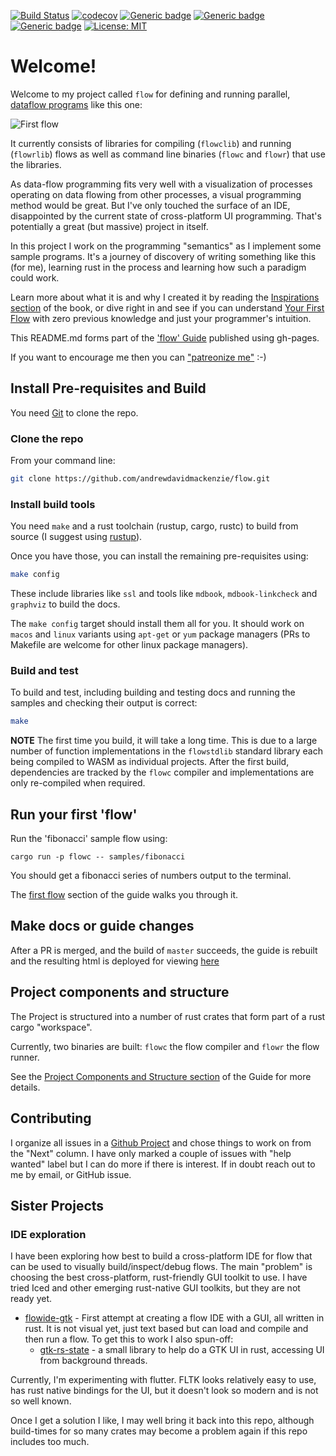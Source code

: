 [![Build Status](https://travis-ci.org/andrewdavidmackenzie/flow.svg?branch=master)](https://travis-ci.org/andrewdavidmackenzie/flow)
[![codecov](https://codecov.io/gh/andrewdavidmackenzie/flow/branch/master/graph/badge.svg)](https://codecov.io/gh/andrewdavidmackenzie/flow)
[![Generic badge](https://img.shields.io/badge/macos-supported-Green.svg)](https://shields.io/)
[![Generic badge](https://img.shields.io/badge/linux-supported-Green.svg)](https://shields.io/)
[![Generic badge](https://img.shields.io/badge/Rust-stable-Green.svg)](https://shields.io/)
[![License: MIT](https://img.shields.io/badge/License-MIT-yellow.svg)](https://opensource.org/licenses/MIT)

# Welcome!
Welcome to my project called `flow` for defining and running parallel, 
[dataflow programs](https://en.wikipedia.org/wiki/Dataflow_programming) like this one:

![First flow](first.svg)

It currently consists of libraries for compiling (`flowclib`) and running (`flowrlib`) flows as 
well as command line binaries (`flowc` and `flowr`) that use the libraries.

As data-flow programming fits very well with a visualization of
processes operating on data flowing from other processes, a visual programming method
would be great. But I've only touched the surface of an IDE, disappointed by the current state
of cross-platform UI programming. That's potentially a great (but massive) project 
in itself.
 
In this project I work on the programming "semantics" as I implement some sample programs.
It's a journey of discovery of writing something like this (for me), learning 
rust in the process and learning how such a paradigm could work.
 
Learn more about what it is and why I created it by reading the [Inspirations section](docs/introduction/inspirations.md)
of the book, or dive right in and see if you can understand [Your First Flow](docs/first_flow/first_flow.md) with zero previous 
knowledge and just your programmer's intuition.
 
This README.md forms part of the ['flow' Guide](http://andrewdavidmackenzie.github.io/flow/) published using gh-pages.

If you want to encourage me then you can ["patreonize me"](https://www.patreon.com/andrewmackenzie) :-)

## Install Pre-requisites and Build
You need [Git](https://git-scm.com) to clone the repo.

### Clone the repo
From your command line:

```bash
git clone https://github.com/andrewdavidmackenzie/flow.git
```

### Install build tools
You need `make` and a rust toolchain (rustup, cargo, rustc) to build from source 
(I suggest using [rustup](https://rustup.rs/)).

Once you have those, you can install the remaining pre-requisites using:
```bash
make config
```

These include libraries like `ssl` and tools like `mdbook`, `mdbook-linkcheck` and `graphviz` to build the docs.

The `make config` target should install them all for you. It should work on `macos` and `linux` variants using `apt-get` 
or `yum` package managers (PRs to Makefile are welcome for other linux package managers).

### Build and test
To build and test, including building and testing docs and running the samples and checking their output is correct:

```bash
make
```

**NOTE**
The first time you build, it will take a long time. This is due to a large number of function implementations 
in the `flowstdlib` standard library each being compiled to WASM as individual projects. After the first build,
dependencies are tracked by the `flowc` compiler and implementations are only re-compiled when required.

## Run your first 'flow'
Run the 'fibonacci' sample flow using:

```cargo run -p flowc -- samples/fibonacci```

You should get a fibonacci series of numbers output to the terminal.

The [first flow](docs/first_flow/first_flow.md) section of the guide walks you through it.

## Make docs or guide changes
After a PR is merged, and the build of `master` succeeds, the guide is rebuilt and the resulting html is deployed for 
viewing [here](http://andrewdavidmackenzie.github.io/flow/)

## Project components and structure
The Project is structured into a number of rust crates that form part of a rust cargo "workspace".

Currently, two binaries are built: `flowc` the flow compiler and `flowr` the flow runner. 
 
See the [Project Components and Structure section](docs/introduction/structure.md) of the Guide for more details.

## Contributing
I organize all issues in a [Github Project](https://github.com/andrewdavidmackenzie/flow/projects/2)
and chose things to work on from the "Next" column. I have only marked a couple of issues with "help wanted" label
but I can do more if there is interest. If in doubt reach out to me by email, or GitHub issue.

## Sister Projects

### IDE exploration
I have been exploring how best to build a cross-platform IDE for flow that can be used to visually 
build/inspect/debug flows. The main "problem" is choosing the best cross-platform, rust-friendly GUI toolkit
to use. I have tried Iced and other emerging rust-native GUI toolkits, but they are not ready yet.
  * [flowide-gtk](https://github.com/andrewdavidmackenzie/flowide-gtk) - First attempt at creating a flow IDE 
    with a GUI, all written in rust. It is not visual yet,
  just text based but can load and compile and then run a flow. To get this to work I also spun-off: 
      * [gtk-rs-state](https://github.com/andrewdavidmackenzie/gtk-rs-state) - a small library to help
  do a GTK UI in rust, accessing UI from background threads.
        
Currently, I'm experimenting with flutter. FLTK looks relatively easy to use, has rust
native bindings for the UI, but it doesn't look so modern and is not so well known.

Once I get a solution I like, I may well bring it back into this repo, although build-times for so many crates
may become a problem again if this repo includes too much.
